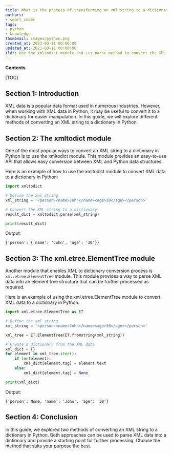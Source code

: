 ```yaml
---
title: What is the process of transforming an xml string to a dictionary?
authors:
- smart_coder
tags:
- python
- knowledge
thumbnail: images/python.png
created_at: 2023-03-11 00:00:00
updated_at: 2023-03-11 00:00:00
tldr: Use the xmltodict module and its parse method to convert the XML string to an OrderedDict, and then convert the OrderedDict to a regular dictionary using the dict constructor.
---
```


**Contents**

[TOC]

## Section 1: Introduction 

XML data is a popular data format used in numerous industries. However, when working with XML data in Python, it may be useful to convert it to a dictionary for easier manipulation. In this guide, we will explore different methods of converting an XML string to a dictionary in Python. 


## Section 2: The xmltodict module

One of the most popular ways to convert an XML string to a dictionary in Python is to use the xmltodict module. This module provides an easy-to-use API that allows easy conversion between XML and Python data structures. 

Here is an example of how to use the xmltodict module to convert XML data to a dictionary in Python:

```python
import xmltodict

# Define the xml string
xml_string = '<person><name>John</name><age>30</age></person>'

# Convert the XML string to a dictionary
result_dict = xmltodict.parse(xml_string)

print(result_dict)
```

Output:
```
{'person': {'name': 'John', 'age': '30'}}
```

## Section 3: The xml.etree.ElementTree module

Another module that enables XML to dictionary conversion process is `xml.etree.ElementTree` module. This module provides a way to parse XML data into an element tree structure that can be further processed as required.

Here is an example of using the xml.etree.ElementTree module to convert XML data to a dictionary in Python.


```python
import xml.etree.ElementTree as ET

# Define the xml string
xml_string = '<person><name>John</name><age>30</age></person>'

xml_tree = ET.ElementTree(ET.fromstring(xml_string))

# Create a dictionary from the XML data
xml_dict = {}
for element in xml_tree.iter():
    if len(element):
        xml_dict[element.tag] = element.text
    else:
        xml_dict[element.tag] = None

print(xml_dict)
```

Output:
```
{'person': None, 'name': 'John', 'age': '30'}
```



## Section 4: Conclusion

In this guide, we explored two methods of converting an XML string to a dictionary in Python. Both approaches can be used to parse XML data into a dictionary and provide a starting point for further processing. Choose the method that suits your purpose the best.
